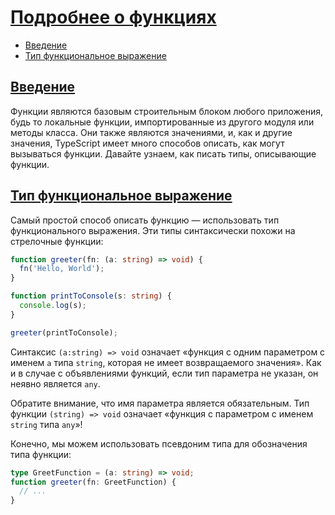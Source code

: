 # [Подробнее о функциях](../index.md)

- [Введение](#введение)
- [Тип функциональное выражение](#тип-функциональное-выражение)

## [Введение](#подробнее-о-функциях)

Функции являются базовым строительным блоком любого приложения, будь то локальные функции, импортированные из другого модуля или методы класса. Они также являются значениями, и, как и другие значения, TypeScript имеет много способов описать, как могут вызываться функции. Давайте узнаем, как писать типы, описывающие функции.

## [Тип функциональное выражение](#подробнее-о-функциях)

Самый простой способ описать функцию — использовать тип функционального выражения. Эти типы синтаксически похожи на стрелочные функции:

```ts
function greeter(fn: (a: string) => void) {
  fn('Hello, World');
}

function printToConsole(s: string) {
  console.log(s);
}

greeter(printToConsole);
```

Синтаксис `(a:string) => void` означает «функция с одним параметром с именем `a` типа `string`, которая не имеет возвращаемого значения». Как и в случае с объявлениями функций, если тип параметра не указан, он неявно является `any`.

Обратите внимание, что имя параметра является обязательным. Тип функции `(string) => void` означает «функция с параметром с именем `string` типа `any`»!

Конечно, мы можем использовать псевдоним типа для обозначения типа функции:

```ts
type GreetFunction = (a: string) => void;
function greeter(fn: GreetFunction) {
  // ...
}
```
